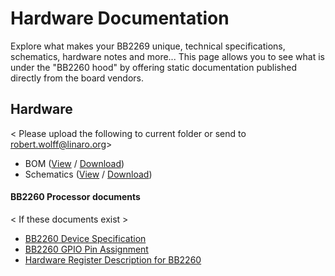 # Hardware Documentation

Explore what makes your BB2269 unique, technical specifications, schematics, hardware notes and more... This page allows you to see what is under the "BB2260 hood" by offering static documentation published directly from the board vendors.

## Hardware

< Please upload the following to current folder or send to robert.wolff@linaro.org>

- BOM ([View]() / [Download]())
- Schematics ([View]() / [Download]())

#### BB2260 Processor documents

< If these documents exist >

- [BB2260 Device Specification]()
- [BB2260 GPIO Pin Assignment]()
- [Hardware Register Description for BB2260]()
